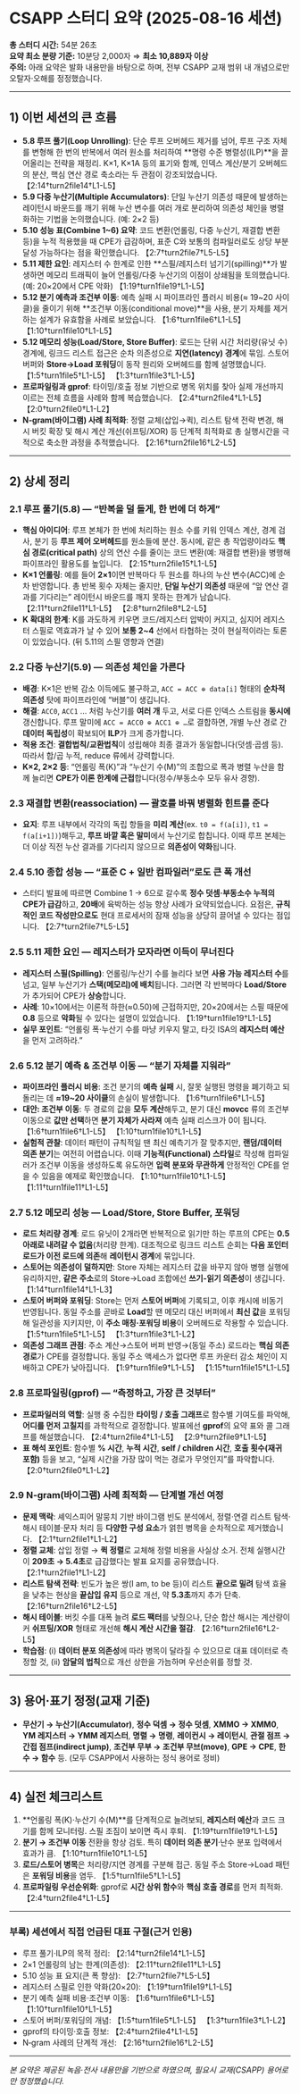 # CSAPP 스터디 요약 (2025-08-16 세션)

**총 스터디 시간:** 54분 26초  
**요약 최소 분량 기준:** 10분당 2,000자 ⇒ **최소 10,889자 이상**  
**주의:** 아래 요약은 발화 내용만을 바탕으로 하며, 전부 CSAPP 교재 범위 내 개념으로만 오탈자·오해를 정정했습니다.

---

## 1) 이번 세션의 큰 흐름
- **5.8 루프 풀기(Loop Unrolling)**: 단순 루프 오버헤드 제거를 넘어, 루프 구조 자체를 변형해 한 번의 반복에서 여러 원소를 처리하여 **명령 수준 병렬성(ILP)**을 끌어올리는 전략을 재정리. K×1, K×1A 등의 표기와 함께, 인덱스 계산/분기 오버헤드의 분산, 핵심 연산 경로 축소라는 두 관점이 강조되었습니다. 【2:14†turn2file14†L1-L5】
- **5.9 다중 누산기(Multiple Accumulators)**: 단일 누산기 의존성 때문에 발생하는 레이턴시 바운드를 깨기 위해 누산 변수를 여러 개로 분리하여 의존성 체인을 병렬화하는 기법을 논의했습니다. (예: 2×2 등)
- **5.10 성능 표(Combine 1~6) 요약**: 코드 변환(언롤링, 다중 누산기, 재결합 변환 등)을 누적 적용했을 때 CPE가 급감하며, 표준 C와 보통의 컴파일러로도 상당 부분 달성 가능하다는 점을 확인했습니다. 【2:7†turn2file7†L5-L5】
- **5.11 제한 요인**: 레지스터 수 한계로 인한 **스필/레지스터 넘기기(spilling)**가 발생하면 메모리 트래픽이 늘어 언롤링/다중 누산기의 이점이 상쇄됨을 토의했습니다. (예: 20×20에서 CPE 악화) 【1:19†turn1file19†L1-L5】
- **5.12 분기 예측과 조건부 이동**: 예측 실패 시 파이프라인 플러시 비용(≈ 19~20 사이클)을 줄이기 위해 **조건부 이동(conditional move)**을 사용, 분기 자체를 제거하는 설계가 유효함을 사례로 보았습니다. 【1:6†turn1file6†L1-L5】 【1:10†turn1file10†L1-L5】
- **5.12 메모리 성능(Load/Store, Store Buffer)**: 로드는 단위 시간 처리량(유닛 수) 경계에, 링크드 리스트 접근은 순차 의존성으로 **지연(latency) 경계**에 묶임. 스토어 버퍼와 **Store→Load 포워딩**이 동작 원리와 오버헤드를 함께 설명했습니다. 【1:5†turn1file5†L1-L5】 【1:3†turn1file3†L1-L5】
- **프로파일링과 gprof**: 타이밍/호출 정보 기반으로 병목 위치를 찾아 실제 개선까지 이르는 전체 흐름을 사례와 함께 복습했습니다. 【2:4†turn2file4†L1-L5】 【2:0†turn2file0†L1-L2】
- **N‑gram(바이그램) 사례 최적화**: 정렬 교체(삽입→퀵), 리스트 탐색 전략 변경, 해시 버킷 확장 및 해시 계산 개선(쉬프팅/XOR) 등 단계적 최적화로 총 실행시간을 극적으로 축소한 과정을 추적했습니다. 【2:16†turn2file16†L2-L5】

---

## 2) 상세 정리

### 2.1 루프 풀기(5.8) — “반복을 덜 돌게, 한 번에 더 하게”
- **핵심 아이디어**: 루프 본체가 한 번에 처리하는 원소 수를 키워 인덱스 계산, 경계 검사, 분기 등 **루프 제어 오버헤드**를 원소들에 분산. 동시에, 같은 총 작업량이라도 **핵심 경로(critical path)** 상의 연산 수를 줄이는 코드 변환(예: 재결합 변환)을 병행해 파이프라인 활용도를 높입니다. 【2:15†turn2file15†L1-L5】
- **K×1 언롤링**: 예를 들어 **2×1**이면 반복마다 두 원소를 하나의 누산 변수(ACC)에 순차 반영합니다. 총 반복 횟수 자체는 줄지만, **단일 누산기 의존성** 때문에 “앞 연산 결과를 기다리는” 레이턴시 바운드를 깨지 못하는 한계가 남습니다. 【2:11†turn2file11†L1-L5】 【2:8†turn2file8†L2-L5】
- **K 확대의 한계**: K를 과도하게 키우면 코드/레지스터 압박이 커지고, 심지어 레지스터 스필로 역효과가 날 수 있어 **보통 2~4** 선에서 타협하는 것이 현실적이라는 토론이 있었습니다. (뒤 5.11의 스필 영향과 연결)

### 2.2 다중 누산기(5.9) — 의존성 체인을 가른다
- **배경**: K×1은 반복 감소 이득에도 불구하고, `ACC = ACC ⊕ data[i]` 형태의 **순차적 의존성** 탓에 파이프라인에 “버블”이 생깁니다.
- **해결**: `ACC0`, `ACC1` … 처럼 누산기를 **여러 개** 두고, 서로 다른 인덱스 스트림을 **동시에** 갱신합니다. 루프 말미에 `ACC = ACC0 ⊕ ACC1 ⊕ …`로 결합하면, 개별 누산 경로 간 **데이터 독립성**이 확보되어 **ILP**가 크게 증가합니다.
- **적용 조건**: **결합법칙/교환법칙**이 성립해야 최종 결과가 동일합니다(덧셈·곱셈 등). 따라서 합/곱 누적, reduce 류에서 강력합니다.
- **K×2, 2×2 등**: “언롤링 폭(K)”과 “누산기 수(M)”의 조합으로 폭과 병렬 누산을 함께 늘리면 **CPE가 이론 한계에 근접**합니다(정수/부동소수 모두 유사 경향).

### 2.3 재결합 변환(reassociation) — 괄호를 바꿔 병렬화 힌트를 준다
- **요지**: 루프 내부에서 각각의 독립 항들을 **미리 계산**(ex. `t0 = f(a[i])`, `t1 = f(a[i+1])`)해두고, **루프 바깥 혹은 말미**에서 누산기로 합칩니다. 이때 루프 본체는 더 이상 직전 누산 결과를 기다리지 않으므로 **의존성이 약화**됩니다.

### 2.4 5.10 종합 성능 — “표준 C + 일반 컴파일러”로도 큰 폭 개선
- 스터디 발표에 따르면 Combine 1 → 6으로 갈수록 **정수 덧셈·부동소수 누적의 CPE가 급감**하고, **20배**에 육박하는 성능 향상 사례가 요약되었습니다. 요점은, **규칙적인 코드 작성만으로도** 현대 프로세서의 잠재 성능을 상당히 끌어낼 수 있다는 점입니다. 【2:7†turn2file7†L5-L5】

### 2.5 5.11 제한 요인 — 레지스터가 모자라면 이득이 무너진다
- **레지스터 스필(Spilling)**: 언롤링/누산기 수를 늘리다 보면 **사용 가능 레지스터 수**를 넘고, 일부 누산기가 **스택(메모리)에 배치**됩니다. 그러면 각 반복마다 **Load/Store**가 추가되어 CPE가 **상승**합니다.
- **사례**: 10×10에서는 이론적 하한(≈0.50)에 근접하지만, 20×20에서는 스필 때문에 **0.8** 등으로 **악화**될 수 있다는 설명이 있었습니다. 【1:19†turn1file19†L1-L5】
- **실무 포인트**: “언롤링 폭·누산기 수를 마냥 키우지 말고, 타깃 ISA의 **레지스터 예산**을 먼저 고려하라.”

### 2.6 5.12 분기 예측 & 조건부 이동 — “분기 자체를 지워라”
- **파이프라인 플러시 비용**: 조건 분기의 **예측 실패** 시, 잘못 실행된 명령을 폐기하고 되돌리는 데 **≈19~20 사이클**의 손실이 발생합니다. 【1:6†turn1file6†L1-L5】
- **대안: 조건부 이동**: 두 경로의 값을 **모두 계산**해두고, 분기 대신 **movcc** 류의 조건부 이동으로 **값만 선택**하면 **분기 자체가 사라져** 예측 실패 리스크가 0이 됩니다. 【1:6†turn1file6†L1-L5】 【1:10†turn1file10†L1-L5】
- **실험적 관찰**: 데이터 패턴이 규칙적일 땐 최신 예측기가 잘 맞추지만, **랜덤/데이터 의존 분기**는 여전히 어렵습니다. 이때 **기능적(Functional) 스타일**로 작성해 컴파일러가 조건부 이동을 생성하도록 유도하면 **입력 분포와 무관하게** 안정적인 CPE를 얻을 수 있음을 예제로 확인했습니다. 【1:10†turn1file10†L1-L5】 【1:11†turn1file11†L1-L5】

### 2.7 5.12 메모리 성능 — Load/Store, Store Buffer, 포워딩
- **로드 처리량 경계**: 로드 유닛이 2개라면 반복적으로 읽기만 하는 루프의 CPE는 **0.5 아래로 내려갈 수 없음**(처리량 한계). 대조적으로 링크드 리스트 순회는 **다음 포인터 로드가 이전 로드에 의존**해 **레이턴시 경계**에 묶입니다.
- **스토어는 의존성이 덜하지만**: Store 자체는 레지스터 값을 바꾸지 않아 병행 실행에 유리하지만, **같은 주소**로의 Store→Load 조합에선 **쓰기-읽기 의존성**이 생깁니다. 【1:14†turn1file14†L1-L3】
- **스토어 버퍼와 포워딩**: Store는 먼저 **스토어 버퍼**에 기록되고, 이후 캐시에 비동기 반영됩니다. 동일 주소를 곧바로 **Load**할 땐 메모리 대신 버퍼에서 **최신 값**을 포워딩해 일관성을 지키지만, 이 **주소 매칭·포워딩 비용**이 오버헤드로 작용할 수 있습니다. 【1:5†turn1file5†L1-L5】 【1:3†turn1file3†L1-L2】
- **의존성 그래프 관점**: 주소 계산→스토어 버퍼 반영→(동일 주소) 로드라는 **핵심 의존 경로**가 CPE를 결정합니다. 동일 주소 액세스가 없다면 루프 카운터 감소 체인이 지배하고 CPE가 낮아집니다. 【1:9†turn1file9†L1-L5】 【1:15†turn1file15†L1-L5】

### 2.8 프로파일링(gprof) — “측정하고, 가장 큰 것부터”
- **프로파일러의 역할**: 실행 중 수집한 **타이밍 / 호출 그래프**로 함수별 기여도를 파악해, **어디를 먼저 고칠지**를 과학적으로 결정합니다. 발표에선 **gprof**의 요약 표와 콜 그래프를 해설했습니다. 【2:4†turn2file4†L1-L5】 【2:9†turn2file9†L1-L5】
- **표 해석 포인트**: 함수별 **% 시간**, **누적 시간**, **self / children 시간**, **호출 횟수(재귀 포함)** 등을 보고, “실제 시간을 가장 많이 먹는 경로가 무엇인지”를 파악합니다. 【2:0†turn2file0†L1-L2】

### 2.9 N‑gram(바이그램) 사례 최적화 — 단계별 개선 여정
- **문제 맥락**: 셰익스피어 말뭉치 기반 바이그램 빈도 분석에서, 정렬·연결 리스트 탐색·해시 테이블·문자 처리 등 **다양한 구성 요소**가 얽힌 병목을 순차적으로 제거했습니다. 【2:1†turn2file1†L1-L2】
- **정렬 교체**: 삽입 정렬 → **퀵 정렬**로 교체해 정렬 비용을 사실상 소거. 전체 실행시간이 **209초 → 5.4초**로 급감했다는 발표 요지를 공유했습니다. 【2:1†turn2file1†L1-L2】
- **리스트 탐색 전략**: 빈도가 높은 쌍(I am, to be 등)이 리스트 **끝으로 밀려** 탐색 효율을 낮추는 현상을 **끝삽입 유지** 등으로 개선, 약 **5.3초**까지 추가 단축. 【2:16†turn2file16†L2-L5】
- **해시 테이블**: 버킷 수를 대폭 늘려 **로드 팩터**를 낮췄으나, 단순 합산 해시는 계산량이 커 **쉬프팅/XOR** 형태로 개선해 **해시 계산 시간을 절감**. 【2:16†turn2file16†L2-L5】
- **학습점**: (i) **데이터 분포 의존성**에 따라 병목이 달라질 수 있으므로 대표 데이터로 측정할 것, (ii) **암달의 법칙**으로 개선 상한을 가늠하며 우선순위를 정할 것.

---

## 3) 용어·표기 정정(교재 기준)
- **무산기 → 누산기(Accumulator)**, **정수 덕셈 → 정수 덧셈**, **XMMO → XMM0**, **YM 레지스터 → YMM 레지스터**, **명렬 → 명령**, **레이컨시 → 레이턴시**, **관절 점프 → 간접 점프(indirect jump)**, **조건부 무부 → 조건부 무브(move)**, **GPE → CPE**, **한수 → 함수** 등. (모두 CSAPP에서 사용하는 정식 용어로 정비)

---

## 4) 실전 체크리스트
1. **언롤링 폭(K)·누산기 수(M)**를 단계적으로 늘려보되, **레지스터 예산**과 코드 크기를 함께 모니터링. 스필 조짐이 보이면 즉시 후퇴. 【1:19†turn1file19†L1-L5】
2. **분기 → 조건부 이동** 전환을 항상 검토. 특히 **데이터 의존 분기**·난수 분포 입력에서 효과가 큼. 【1:10†turn1file10†L1-L5】
3. **로드/스토어 병목**은 처리량/지연 경계를 구분해 접근. 동일 주소 Store→Load 패턴은 **포워딩 비용**을 염두. 【1:5†turn1file5†L1-L5】
4. **프로파일링 우선순위화**: gprof로 **시간 상위 함수**와 **핵심 호출 경로**를 먼저 최적화. 【2:4†turn2file4†L1-L5】

---

### 부록) 세션에서 직접 언급된 대표 구절(근거 인용)
- 루프 풀기·ILP의 목적 정리: 【2:14†turn2file14†L1-L5】
- 2×1 언롤링의 남는 한계(의존성): 【2:11†turn2file11†L1-L5】
- 5.10 성능 표 요지(큰 폭 향상): 【2:7†turn2file7†L5-L5】
- 레지스터 스필로 인한 악화(20×20): 【1:19†turn1file19†L1-L5】
- 분기 예측 실패 비용·조건부 이동: 【1:6†turn1file6†L1-L5】 【1:10†turn1file10†L1-L5】
- 스토어 버퍼/포워딩의 개념: 【1:5†turn1file5†L1-L5】 【1:3†turn1file3†L1-L2】
- gprof의 타이밍·호출 정보: 【2:4†turn2file4†L1-L5】
- N‑gram 사례의 단계적 개선: 【2:16†turn2file16†L2-L5】

---

_본 요약은 제공된 녹음·전사 내용만을 기반으로 하였으며, 필요시 교재(CSAPP) 용어로만 정정했습니다._
